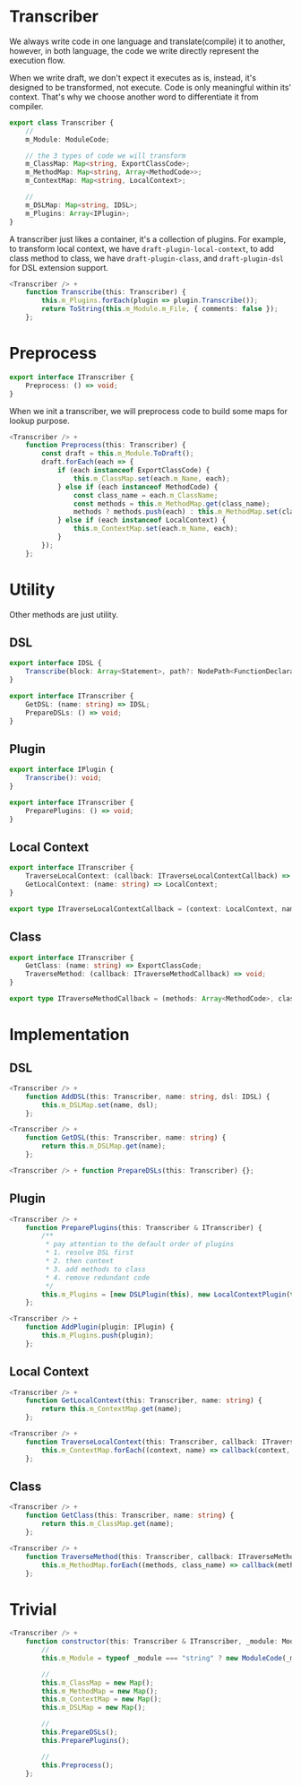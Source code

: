 # Transcriber

We always write code in one language and translate(compile) it to another, however, in both language, the code we write directly represent the execution flow.

When we write draft, we don't expect it executes as is, instead, it's designed to be transformed, not execute. Code is only meaningful within its' context. That's why we choose another word to differentiate it from compiler.

```typescript
export class Transcriber {
    //
    m_Module: ModuleCode;

    // the 3 types of code we will transform
    m_ClassMap: Map<string, ExportClassCode>;
    m_MethodMap: Map<string, Array<MethodCode>>;
    m_ContextMap: Map<string, LocalContext>;

    //
    m_DSLMap: Map<string, IDSL>;
    m_Plugins: Array<IPlugin>;
}
```

A transcriber just likes a container, it's a collection of plugins. For example, to transform local context, we have ```draft-plugin-local-context```, to add class method to class, we have ```draft-plugin-class```, and ```draft-plugin-dsl``` for DSL extension support.

```typescript
<Transcriber /> +
    function Transcribe(this: Transcriber) {
        this.m_Plugins.forEach(plugin => plugin.Transcribe());
        return ToString(this.m_Module.m_File, { comments: false });
    };
```

# Preprocess

```typescript
export interface ITranscriber {
    Preprocess: () => void;
}
```

When we init a transcriber, we will preprocess code to build some maps for lookup purpose.

```typescript
<Transcriber /> +
    function Preprocess(this: Transcriber) {
        const draft = this.m_Module.ToDraft();
        draft.forEach(each => {
            if (each instanceof ExportClassCode) {
                this.m_ClassMap.set(each.m_Name, each);
            } else if (each instanceof MethodCode) {
                const class_name = each.m_ClassName;
                const methods = this.m_MethodMap.get(class_name);
                methods ? methods.push(each) : this.m_MethodMap.set(class_name, [each]);
            } else if (each instanceof LocalContext) {
                this.m_ContextMap.set(each.m_Name, each);
            }
        });
    };
```

# Utility

Other methods are just utility.

## DSL

```typescript
export interface IDSL {
    Transcribe(block: Array<Statement>, path?: NodePath<FunctionDeclaration>): Array<Statement>;
}
```

```typescript
export interface ITranscriber {
    GetDSL: (name: string) => IDSL;
    PrepareDSLs: () => void;
}
```

## Plugin

```typescript
export interface IPlugin {
    Transcribe(): void;
}
```

```typescript
export interface ITranscriber {
    PreparePlugins: () => void;
}
```

## Local Context

```typescript
export interface ITranscriber {
    TraverseLocalContext: (callback: ITraverseLocalContextCallback) => void;
    GetLocalContext: (name: string) => LocalContext;
}
```

```typescript
export type ITraverseLocalContextCallback = (context: LocalContext, name: string) => void;
```

## Class

```typescript
export interface ITranscriber {
    GetClass: (name: string) => ExportClassCode;
    TraverseMethod: (callback: ITraverseMethodCallback) => void;
}
```

```typescript
export type ITraverseMethodCallback = (methods: Array<MethodCode>, class_name: string) => void;
```

# Implementation

##  DSL

```typescript
<Transcriber /> +
    function AddDSL(this: Transcriber, name: string, dsl: IDSL) {
        this.m_DSLMap.set(name, dsl);
    };
```

```typescript
<Transcriber /> +
    function GetDSL(this: Transcriber, name: string) {
        return this.m_DSLMap.get(name);
    };
```

```typescript
<Transcriber /> + function PrepareDSLs(this: Transcriber) {};
```

##  Plugin

```typescript
<Transcriber /> +
    function PreparePlugins(this: Transcriber & ITranscriber) {
        /**
         * pay attention to the default order of plugins
         * 1. resolve DSL first
         * 2. then context
         * 3. add methods to class
         * 4. remove redundant code
         */
        this.m_Plugins = [new DSLPlugin(this), new LocalContextPlugin(this), new ClassPlugin(this), new FilterPlugin(this)];
    };
```

```typescript
<Transcriber /> +
    function AddPlugin(plugin: IPlugin) {
        this.m_Plugins.push(plugin);
    };
```

##  Local Context

```typescript
<Transcriber /> +
    function GetLocalContext(this: Transcriber, name: string) {
        return this.m_ContextMap.get(name);
    };
```

```typescript
<Transcriber /> +
    function TraverseLocalContext(this: Transcriber, callback: ITraverseLocalContextCallback) {
        this.m_ContextMap.forEach((context, name) => callback(context, name));
    };
```

##  Class

```typescript
<Transcriber /> +
    function GetClass(this: Transcriber, name: string) {
        return this.m_ClassMap.get(name);
    };
```

```typescript
<Transcriber /> +
    function TraverseMethod(this: Transcriber, callback: ITraverseMethodCallback) {
        this.m_MethodMap.forEach((methods, class_name) => callback(methods, class_name));
    };
```

# Trivial

```typescript
<Transcriber /> +
    function constructor(this: Transcriber & ITranscriber, _module: ModuleCode | string) {
        //
        this.m_Module = typeof _module === "string" ? new ModuleCode(_module) : _module;

        //
        this.m_ClassMap = new Map();
        this.m_MethodMap = new Map();
        this.m_ContextMap = new Map();
        this.m_DSLMap = new Map();

        //
        this.PrepareDSLs();
        this.PreparePlugins();

        //
        this.Preprocess();
    };
```